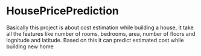 # HousePricePrediction
Basically this project is about cost estimation while building a house, it take all the features like number of rooms, bedrooms, area, number of floors and lognitude and latitude. Based on this it can predict estimated cost while building new home
